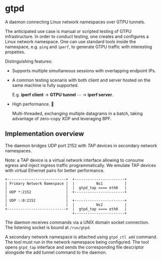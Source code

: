 # gtpd
A daemon connecting Linux network namespaces over GTPU tunnels.

The anticipated use case is manual or scripted testing of GTPU infrastructure.
In order to conduct testing, one creates and configures a Linux network namespace.
One can use standard tools inside the namespace, e.g. `ping` and `iperf`,
to generate GTPU traffic with interesting propeties.

Distinguishing features:
  * Supports multiple simultaneous sessions with overlapping endpoint IPs.
 
  * A common testing scenario with both client
    and server hosted on the same machine is fully supported.
    
    E.g. **iperf client** → **GTPU tunnel** ⋯ → **iperf server**.
    
  * High performance. 🚀
  
    Multi-threaded, exchanging multiple datagrams
    in a batch, taking advantage of zero-copy XDP and leveraging BPF.

## Implementation overview

The daemon bridges UDP port 2152 with *TAP* devices in secondary network namespaces.

Note: a TAP device is a virtual network interface allowing to
consume egress and inject ingress traffic programmatically.
We emulate TAP devices with virtual Ethernet pairs for better performance.

```
+---------------------------+  +-----------------------+
| Primary Network Namespace |  |          Ns1          |
|                           |  |  gtpd_tap ==== eth0   |
| UDP *:2152                |  +-----------------------+
|                           |  
| UDP ::0:2152              |  +-----------------------+
|                           |  |          Ns2          |
+---------------------------+  |  gtpd_tap ==== eth0   |
                               +-----------------------+
```
The daemon receives commands via a UNIX domain socket connection.
The listening socket is bound at `/run/gtpd`.

A secondary network namespace is attached using `gtpd_ctl add` command.
The tool must run in the network namespace being configured.  The tool
opens `gtpd_tap` interface and sends the corresponding file descriptor
alongside the add tunnel command to the daemon.
